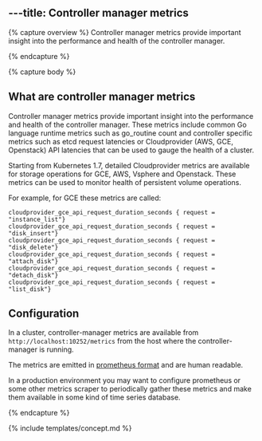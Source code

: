 ---title: Controller manager metrics
---

{% capture overview %}
Controller manager metrics provide important insight into the performance and health of
the controller manager.

{% endcapture %}

{% capture body %}
## What are controller manager metrics

Controller manager metrics provide important insight into the performance and health of the controller manager.
These metrics include common Go language runtime metrics such as go_routine count and controller specific metrics such as
etcd request latencies or Cloudprovider (AWS, GCE, Openstack) API latencies that can be used
to gauge the health of a cluster.

Starting from Kubernetes 1.7, detailed Cloudprovider metrics are available for storage operations for GCE, AWS, Vsphere and Openstack.
These metrics can be used to monitor health of persistent volume operations.

For example, for GCE these metrics are called:

```
cloudprovider_gce_api_request_duration_seconds { request = "instance_list"}
cloudprovider_gce_api_request_duration_seconds { request = "disk_insert"}
cloudprovider_gce_api_request_duration_seconds { request = "disk_delete"}
cloudprovider_gce_api_request_duration_seconds { request = "attach_disk"}
cloudprovider_gce_api_request_duration_seconds { request = "detach_disk"}
cloudprovider_gce_api_request_duration_seconds { request = "list_disk"}
```



## Configuration


In a cluster, controller-manager metrics are available from `http://localhost:10252/metrics`
from the host where the controller-manager is running.

The metrics are emitted in [prometheus format](https://prometheus.io/docs/instrumenting/exposition_formats/) and are human readable.

In a production environment you may want to configure prometheus or some other metrics scraper
to periodically gather these metrics and make them available in some kind of time series database.

{% endcapture %}

{% include templates/concept.md %}
